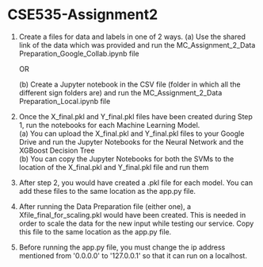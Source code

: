 # CSE535-Assignment2

1. Create a files for data and labels in one of 2 ways.
	(a) Use the shared link of the data which was provided and run the MC_Assignment_2_Data Preparation_Google_Collab.ipynb file
	
	OR
	
	(b) Create a Jupyter notebook in the CSV file (folder in which all the different sign folders are) and run the MC_Assignment_2_Data Preparation_Local.ipynb file
2. Once the X_final.pkl and Y_final.pkl files have been created during Step 1, run the notebooks for each Machine Learning Model.  
	(a) You can upload the X_final.pkl and Y_final.pkl files to your Google Drive and run the Jupyter Notebooks for the Neural Network and the XGBoost Decision Tree  
	(b) You can copy the Jupyter Notebooks for both the SVMs to the location of the X_final.pkl and Y_final.pkl file and run them  
3. After step 2, you would have created a .pkl file for each model. You can add these files to the same location as the app.py file.  
4. After running the Data Preparation file (either one), a Xfile_final_for_scaling.pkl would have been created. This is needed in order to scale the data for the new input while testing our service. Copy this file to the same location as the app.py file.  
5. Before running the app.py file, you must change the ip address mentioned from '0.0.0.0' to '127.0.0.1' so that it can run on a localhost.
